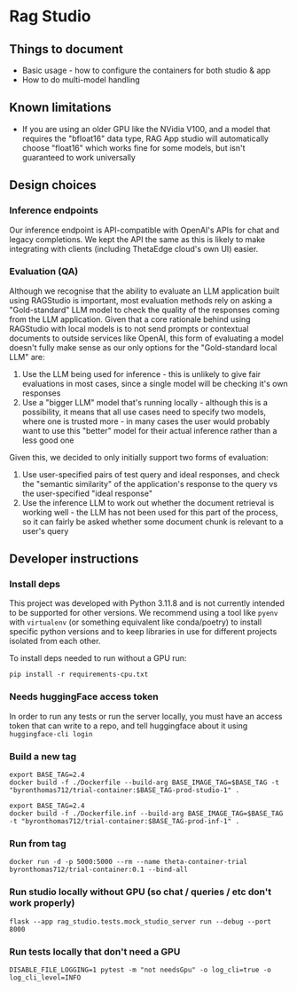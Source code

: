 # Rag Studio

## Things to document

* Basic usage - how to configure the containers for both studio & app
* How to do multi-model handling

## Known limitations

* If you are using an older GPU like the NVidia V100, and a model that requires the "bfloat16" data type, RAG App studio will automatically choose "float16" which works fine for some models, but isn't guaranteed to work universally

## Design choices

### Inference endpoints

Our inference endpoint is API-compatible with OpenAI's APIs for chat and legacy completions. We kept the API
the same as this is likely to make integrating with clients (including ThetaEdge cloud's own UI) easier.

### Evaluation (QA)

Although we recognise that the ability to evaluate an LLM application built using RAGStudio is important,
most evaluation methods rely on asking a "Gold-standard" LLM model to check the quality of the responses
coming from the LLM application. Given that a core rationale behind using RAGStudio with local models is
to not send prompts or contextual documents to outside services like OpenAI, this form of evaluating a model
doesn't fully make sense as our only options for the "Gold-standard local LLM" are:

1. Use the LLM being used for inference - this is unlikely to give fair evaluations in most cases, since a single model will be checking it's own responses
2. Use a "bigger LLM" model that's running locally - although this is a possibility, it means that all use cases need to specify two models, where one is trusted more - in many cases the user would probably want to use this "better" model for their actual inference rather than a less good one

Given this, we decided to only initially support two forms of evaluation:

1. Use user-specified pairs of test query and ideal responses, and check the "semantic similarity" of the application's response to the query vs the user-specified "ideal response"
2. Use the inference LLM to work out whether the document retrieval is working well - the LLM has not been used for this part of the process, so it can fairly be asked whether some document chunk is relevant to a user's query

## Developer instructions

### Install deps

This project was developed with Python 3.11.8 and is not currently intended to be supported for other versions.
We recommend using a tool like `pyenv` with `virtualenv` (or something equivalent like conda/poetry) to install specific python
versions and to keep libraries in use for different projects isolated from each other.

To install deps needed to run without a GPU run:

`pip install -r requirements-cpu.txt`

### Needs huggingFace access token

In order to run any tests or run the server locally, you must have an access token that can write to a repo, and
tell huggingface about it using `huggingface-cli login`

### Build a new tag

```
export BASE_TAG=2.4
docker build -f ./Dockerfile --build-arg BASE_IMAGE_TAG=$BASE_TAG -t "byronthomas712/trial-container:$BASE_TAG-prod-studio-1" .
```

```
export BASE_TAG=2.4
docker build -f ./Dockerfile.inf --build-arg BASE_IMAGE_TAG=$BASE_TAG -t "byronthomas712/trial-container:$BASE_TAG-prod-inf-1" .
```

### Run from tag

```
docker run -d -p 5000:5000 --rm --name theta-container-trial byronthomas712/trial-container:0.1 --bind-all
```

### Run studio locally without GPU (so chat / queries / etc don't work properly)

```
flask --app rag_studio.tests.mock_studio_server run --debug --port 8000
```

### Run tests locally that don't need a GPU

```
DISABLE_FILE_LOGGING=1 pytest -m "not needsGpu" -o log_cli=true -o log_cli_level=INFO
```